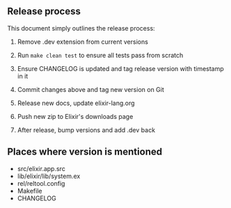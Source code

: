 ## Release process

This document simply outlines the release process:

1) Remove .dev extension from current versions

2) Run `make clean test` to ensure all tests pass from scratch

3) Ensure CHANGELOG is updated and tag release version with timestamp in it

4) Commit changes above and tag new version on Git

5) Release new docs, update elixir-lang.org

6) Push new zip to Elixir's downloads page

7) After release, bump versions and add .dev back

## Places where version is mentioned

* src/elixir.app.src
* lib/elixir/lib/system.ex
* rel/reltool.config
* Makefile
* CHANGELOG